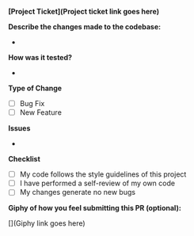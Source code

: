 **[Project Ticket](Project ticket link goes here)**

**Describe the changes made to the codebase:**

- 

**How was it tested?**

- 

**Type of Change**

- [ ] Bug Fix
- [ ] New Feature

**Issues**

- 

**Checklist**

- [ ] My code follows the style guidelines of this project
- [ ] I have performed a self-review of my own code
- [ ] My changes generate no new bugs

**Giphy of how you feel submitting this PR (optional):**

[](Giphy link goes here)
